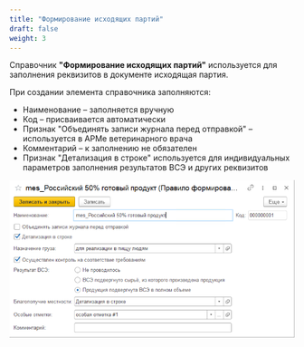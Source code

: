 ```yaml
---
title: "Формирование исходящих партий"
draft: false
weight: 3
---
```


Справочник **"Формирование исходящих партий"** используется для заполнения реквизитов в документе исходящая партия.

При создании элемента справочника заполняются:

- Наименование – заполняется вручную
- Код – присваивается автоматически
- Признак "Объединять записи журнала перед отправкой" – используется в АРМе ветеринарного врача
- Комментарий – к заполнению не обязателен
- Признак "Детализация в строке" используется для индивидуальных параметров заполнения результатов ВСЭ и других реквизитов

[![1][1]][1]

[1]: 1.png
